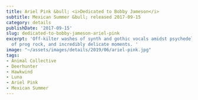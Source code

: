 ```yaml
---
title: Ariel Pink &bull; <i>Dedicated to Bobby Jameson</i>
subtitle: Mexican Summer &bull; released 2017-09-15
category: details
publishDate: '2017-09-15'
slug: dedicated-to-bobby-jameson-ariel-pink
excerpt: 'Off-kilter washes of synth and gothic vocals amidst psychedelic folk, rushes
  of prog rock, and incredibly delicate moments. '
image: "~/assets/images/details/2019/06/ariel-pink.jpg"
tags:
- Animal Collective
- Deerhunter
- Hawkwind
- Luna
- Ariel Pink
- Mexican Summer
---
```


